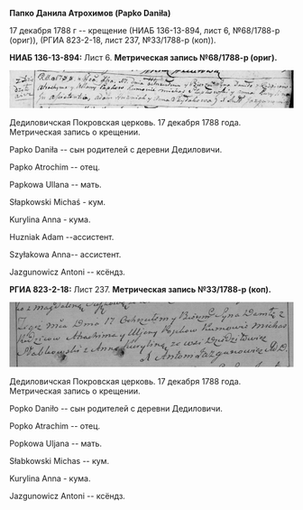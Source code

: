 **Папко Данила Атрохимов (Papko Daniła)**

17 декабря 1788 г -- крещение (НИАБ 136-13-894, лист 6, №68/1788-р
(ориг)), (РГИА 823-2-18, лист 237, №33/1788-р (коп)).

**НИАБ 136-13-894:** Лист 6. **Метрическая запись №68/1788-р (ориг).**

![](./media/7c761f8c967c6cc1e4b8595cfbdf5828f8996233.png)

Дедиловичская Покровская церковь. 17 декабря 1788 года. Метрическая
запись о крещении.

Papko Daniła -- сын родителей с деревни Дедиловичи.

Papko Atrochim -- отец.

Papkowa Ullana -- мать.

Słapkowski Michaś - кум.

Kurylina Anna - кума.

Huzniak Adam --ассистент.

Szyłakowa Anna-- ассистент.

Jazgunowicz Antoni -- ксёндз.

**РГИА 823-2-18:** Лист 237. **Метрическая запись №33/1788-р (коп).**

![](./media/53e1d623215ed2e2940fbb83ef8950be2c648be0.png)

Дедиловичская Покровская церковь. 17 декабря 1788 года. Метрическая
запись о крещении.

Popko Daniło -- сын родителей с деревни Дедиловичи.

Popko Atrachim -- отец.

Popkowa Uljana -- мать.

Słabkowski Michas -- кум.

Kurylina Anna - кума.

Jazgunowicz Antoni -- ксёндз.
